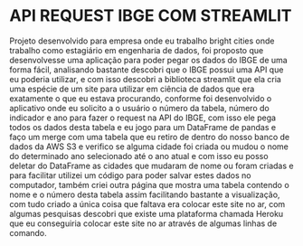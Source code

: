 # API REQUEST IBGE COM STREAMLIT
Projeto desenvolvido para empresa onde eu trabalho bright cities onde trabalho como estagiário em engenharia de dados, foi proposto que desenvolvesse uma aplicação para poder 
pegar os dados do IBGE de uma forma fácil, analisando bastante descobri que o IBGE possui uma API que eu poderia utilizar, e com isso descobri a biblioteca streamlit que ela 
cria uma espécie de um site para utilizar em ciência de dados que era exatamente o que eu estava procurando, conforme foi desenvolvido o aplicativo onde eu solicito a o usuário
o número da tabela, número do indicador e ano para fazer o request na API do IBGE, com isso ele pega todos os dados desta tabela e eu jogo para um DataFrame de pandas e faço um 
merge com uma tabela que eu retiro de dentro do nosso banco de dados da AWS S3 e verifico se alguma cidade foi criada ou mudou o nome do determinado ano selecionado até o ano 
atual e com isso eu posso deletar do DataFrame as cidades que mudaram de nome ou foram criadas e para facilitar utilizei um código para poder salvar estes dados no computador,
também criei outra página que mostra uma tabela contendo o nome e o número desta tabela assim facilitando bastante a visualização, com tudo criado a única coisa que faltava era 
colocar este site no ar, com algumas pesquisas descobri que existe uma plataforma chamada Heroku que eu conseguiria colocar este site no ar através de algumas linhas de comando. 
